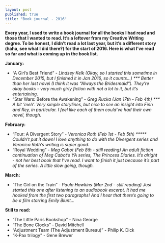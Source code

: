 ```yaml
---
layout: post
published: true
title: "Book journal - 2016"
---
```



**Every year, I used to write a book journal for all the books I had read and those that I wanted to read. It’s a leftover from my Creative Writing degree. To be honest, I didn’t read a lot last year, but it’s a different story (haha, see what I did there?) for the start of 2016. Here is what I’ve read so far and what is coming up in the book list.**

<!--more-->

**January:**

- “A Girl’s Best Friend” - _Lindsey Kelk (Okay, so I started this sometime in December 2015, but I finished it in Jan 2016, so it counts...) *** Better than her last novel (I think it was “Always the Bridesmaid”). They’re okay books - very much girly fiction with not a lot to it, but it’s entertaining._
- “Star Wars: Before the Awakening” - _Greg Rucka (Jan 17th - Feb 4th) *** A bit ‘meh’. Very simple storylines, but nice to see an insight into Finn and Rey, in particular. I feel like each of them could’ve had their own novel, though._  

**February:**

- “Four: A Divergent Story” - _Veronica Roth (Feb 1st - Feb 5th) ***** Couldn’t put it down! I love anything to do with the Divergent series and Veronica Roth’s writing is super good._ 
- “Royal Wedding” - _Meg Cabot (Feb 8th - still reading) An adult fiction continuation of  Meg Cabot’s YA series, The Princess Diaries. It’s alright - not her best book that I’ve read. I want to finish it just because it’s part of the series. A little slow going, though._

**March:**

- “The Girl on the Train” - _Paula Hawkins (Mar 2nd - still reading) Just started this one after listening to an audiobook excerpt. It had me hooked from the first two paragraphs! And I hear that there’s going to be a film starring Emily Blunt..._

**Still to read:**

- “The Little Paris Bookshop” - Nina George
- “The Bone Clocks” - David Mitchell
- “Adjustment Team (The Adjustment Bureau)” - Philip K. Dick
- “K-Pax trilogy” - Gene Brewer
